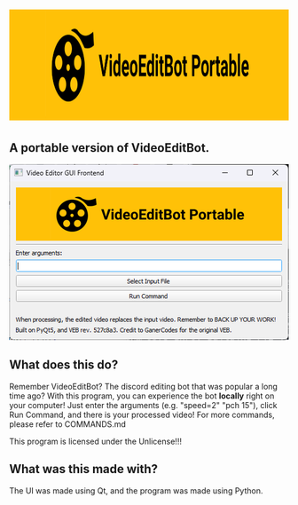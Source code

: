 # <img src="https://github.com/DevelopCMD/videoeditbot-portable/blob/main/banner.png?raw=true" height="200"/>
A portable version of VideoEditBot.
---
![preview](https://github.com/DevelopCMD/videoeditbot-portable/blob/main/example.png?raw=true)
## What does this do?
Remember VideoEditBot? The discord editing bot that was popular a long time ago? With this program, you can experience the bot **locally** right on your computer! Just enter the arguments (e.g. "speed=2" "pch 15"), click Run Command, and there is your processed video! For more commands, please refer to COMMANDS.md

This program is licensed under the Unlicense!!!

## What was this made with?
The UI was made using Qt, and the program was made using Python.
